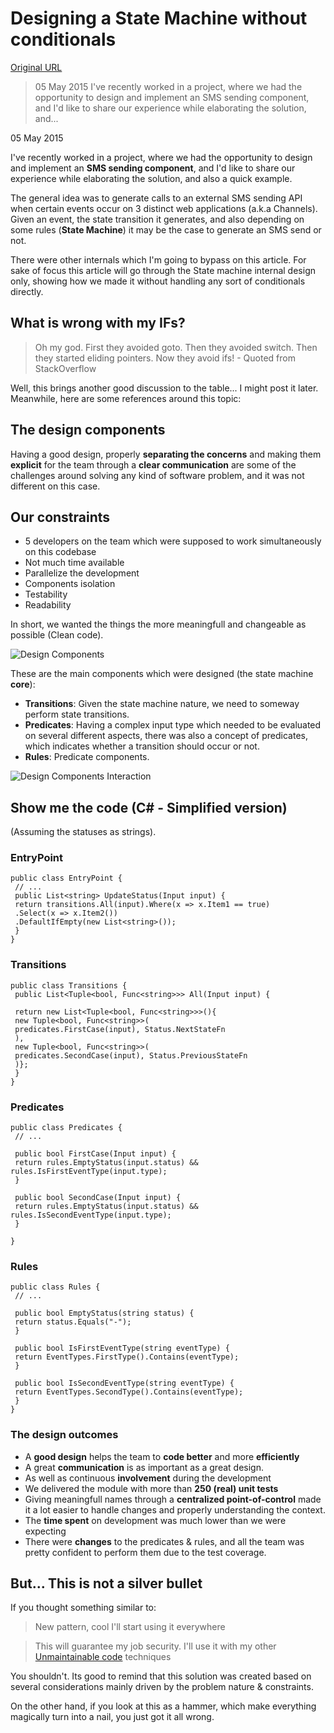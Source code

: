# Designing a State Machine without conditionals

[Original URL](http://jjcorrea.github.io/2015/05/05/designing-a-state-machine-without-conditionals/)

> 05 May 2015 I've recently worked in a project, where we had the opportunity to design and implement an SMS sending component, and I'd like to share our experience while elaborating the solution, and...

<span class="post-date">05 May 2015</span>

 I've recently worked in a project, where we had the opportunity to design and implement an **SMS sending component**, and I'd like to share our experience while elaborating the solution, and also a quick example.

The general idea was to generate calls to an external SMS sending API when certain events occur on 3 distinct web applications (a.k.a Channels). Given an event, the state transition it generates, and also depending on some rules (**State Machine**) it may be the case to generate an SMS send or not.

There were other internals which I'm going to bypass on this article. For sake of focus this article will go through the State machine internal design only, showing how we made it without handling any sort of conditionals directly.

## What is wrong with my IFs?

> Oh my god. First they avoided goto. Then they avoided switch. Then they started eliding pointers. Now they avoid ifs! - Quoted from StackOverflow

Well, this brings another good discussion to the table... I might post it later. Meanwhile, here are some references around this topic:

## The design components

Having a good design, properly **separating the concerns** and making them **explicit** for the team through a **clear communication** are some of the challenges around solving any kind of software problem, and it was not different on this case.

## Our constraints

- 5 developers on the team which were supposed to work simultaneously on this codebase
- Not much time available
- Parallelize the development
- Components isolation
- Testability
- Readability

In short, we wanted the things the more meaningfull and changeable as possible (Clean code).

![Design Components](http://jjcorrea.github.io/assets/State-Machine-Design-Components.png)

These are the main components which were designed (the state machine **core**):

- **Transitions**: Given the state machine nature, we need to someway perform state transitions.
- **Predicates**: Having a complex input type which needed to be evaluated on several different aspects, there was also a concept of predicates, which indicates whether a transition should occur or not.
- **Rules**: Predicate components.

![Design Components Interaction](http://jjcorrea.github.io/assets/State-Machine-Design-Interaction.png)

## Show me the code (C# - Simplified version)

(Assuming the statuses as strings).

### EntryPoint

```
public class EntryPoint {
 // ...
 public List<string> UpdateStatus(Input input) {
 return transitions.All(input).Where(x => x.Item1 == true)
 .Select(x => x.Item2())
 .DefaultIfEmpty(new List<string>());
 }
}
```

### Transitions

```
public class Transitions {
 public List<Tuple<bool, Func<string>>> All(Input input) {

 return new List<Tuple<bool, Func<string>>>(){
 new Tuple<bool, Func<string>>( 
 predicates.FirstCase(input), Status.NextStateFn
 ),
 new Tuple<bool, Func<string>>( 
 predicates.SecondCase(input), Status.PreviousStateFn
 )};
 }
}
```

### Predicates

```
public class Predicates {
 // ...

 public bool FirstCase(Input input) {
 return rules.EmptyStatus(input.status) && rules.IsFirstEventType(input.type);
 }

 public bool SecondCase(Input input) {
 return rules.EmptyStatus(input.status) && rules.IsSecondEventType(input.type);
 }

}
```

### Rules

```
public class Rules {
 // ... 

 public bool EmptyStatus(string status) {
 return status.Equals("-");
 }

 public bool IsFirstEventType(string eventType) {
 return EventTypes.FirstType().Contains(eventType);
 }

 public bool IsSecondEventType(string eventType) {
 return EventTypes.SecondType().Contains(eventType);
 }
}
```

### The design outcomes

- A **good design** helps the team to **code better** and more **efficiently**
- A great **communication** is as important as a great design.
- As well as continuous **involvement** during the development
- We delivered the module with more than **250 (real) unit tests**
- Giving meaningfull names through a **centralized point-of-control** made it a lot easier to handle changes and properly understanding the context.
- The **time spent** on development was much lower than we were expecting
- There were **changes** to the predicates & rules, and all the team was pretty confident to perform them due to the test coverage.

## But... This is not a silver bullet

If you thought something similar to:

> New pattern, cool I'll start using it everywhere

> This will guarantee my job security. I'll use it with my other [Unmaintainable code](https://www.thc.org/root/phun/unmaintain.html) techniques

You shouldn't. Its good to remind that this solution was created based on several considerations mainly driven by the problem nature & constraints.

On the other hand, if you look at this as a hammer, which make everything magically turn into a nail, you just got it all wrong.
